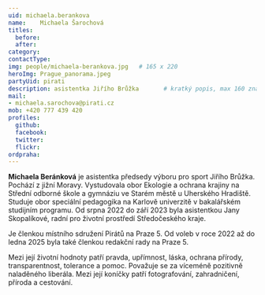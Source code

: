```yaml
---
uid: michaela.berankova
name:    Michaela Šarochová
titles:
  before: 
  after:
category:                
contactType: 
img: people/michaela-berankova.jpg   # 165 x 220
heroImg: Prague_panorama.jpeg
partyUid: pirati
description: asistentka Jiřího Brůžka    	# kratký popis, max 160 znaků
mail:
- michaela.sarochova@pirati.cz
mob: +420 777 439 420
profiles:
  github:       
  facebook: 
  twitter: 		  
  flickr:		  
ordpraha: 
---
```


**Michaela Beránková** je asistentka předsedy výboru pro sport Jiřího Brůžka. Pochází z jižní Moravy. Vystudovala obor Ekologie a ochrana krajiny na Střední odborné škole a gymnáziu ve Starém městě u Uherského Hradiště. Studuje obor speciální pedagogika na Karlově univerzitě v bakalářském studijním programu. Od srpna 2022 do září 2023 byla asistentkou Jany Skopalíkové, radní pro životní prostředí Středočeského kraje. 

Je členkou místního sdružení Pirátů na Praze 5. Od voleb v roce 2022 až do ledna 2025 byla také členkou redakční rady na Praze 5.

Mezi její životní hodnoty patří pravda, upřímnost, láska, ochrana přírody, transparentnost, tolerance a pomoc. Považuje se za víceméně pozitivně naladěného liberála. Mezi její koníčky patří fotografování, zahradničení, příroda a cestování.
